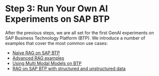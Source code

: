 # Step 3: Run Your Own AI Experiments on SAP BTP

After the previous steps, we are all set for the first GenAI experiments on SAP Business Technology Platform (BTP). We introduce a number of examples that cover the most common use cases:

- [Naive RAG on SAP BTP](./01_naive_rag/README.md)
- [Advanced RAG examples](./02_advanced_rag/README.md)
- [Using Multi Modal Models on BTP](./03_vision_model/README.md)
- [RAG on SAP BTP with structured and unstructured data](./04_rag_on_mixed_data/README.md)